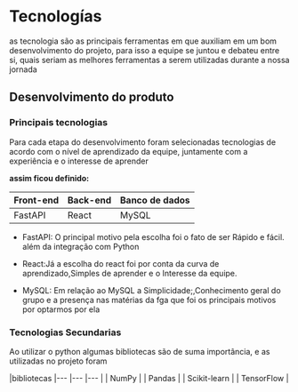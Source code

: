 # Tecnologías 

as tecnologia são as principais ferramentas em que auxiliam em um bom desenvolvimento do projeto, para isso a equipe se juntou e debateu entre si, quais seriam as melhores ferramentas a serem utilizadas durante a nossa jornada

## Desenvolvimento do produto 

### Principais tecnologias 

Para cada etapa do desenvolvimento foram selecionadas tecnologias de acordo com o nível de aprendizado da equipe, juntamente com a experiência e o interesse de aprender 

**assim ficou definido:**

|Front-end | Back-end | Banco de dados |
|--- |--- |--- |
| FastAPI | React| MySQL |

* FastAPI: O principal motivo pela escolha foi o fato de ser Rápido e fácil. além da integração com Python

* React:Já a escolha do react foi por conta da curva de aprendizado,Simples de aprender e o Interesse da equipe.

* MySQL: Em relação ao MySQL  a Simplicidade;,Conhecimento geral do grupo e a presença nas matérias da fga que foi os principais motivos por optarmos por ela 


### Tecnologias Secundarias 

Ao utilizar o python algumas bibliotecas são de suma importância, e as utilizadas no projeto foram

|bibliotecas 
|--- |--- |--- |
| NumPy |
| Pandas |
| Scikit-learn |
| TensorFlow |





